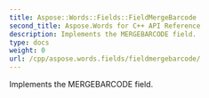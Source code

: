 ```yaml
---
title: Aspose::Words::Fields::FieldMergeBarcode
second_title: Aspose.Words for C++ API Reference
description: Implements the MERGEBARCODE field. 
type: docs
weight: 0
url: /cpp/aspose.words.fields/fieldmergebarcode/
---
```


Implements the MERGEBARCODE field. 

